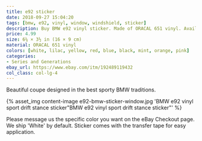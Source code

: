 ```yaml
---
title: e92 sticker
date: 2018-09-27 15:04:20
tags: [bmw, e92, vinyl, window, windshield, sticker]
description: Buy BMW e92 vinyl sticker. Made of ORACAL 651 vinyl. Available in different colors.
price: 4.99
size: 6¼ × 3½ in (16 × 9 cm)
material: ORACAL 651 vinyl
colors: [white, lilac, yellow, red, blue, black, mint, orange, pink]
categories:
- Series and Generations
ebay_url: https://www.ebay.com/itm/192489119432
col_class: col-lg-4
---
```


Beautiful coupe designed in the best sporty BMW traditions.

<!-- more -->
{% asset_img content-image e92-bmw-sticker-window.jpg 'BMW e92 vinyl sport drift stance sticker"BMW e92 vinyl sport drift stance sticker"' %}

Please message us the specific color you want on the eBay Checkout page. We ship 'White' by default. Sticker comes with the transfer tape for easy application.
